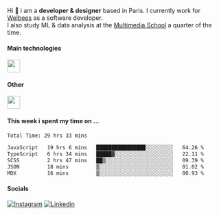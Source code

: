 Hi :wave: i am a **developer & designer** based in Paris. I currently work for [Welbees](https://www.welbees.com) as a software developer.<br /> I also study ML & data analysis at the [Multimedia School](https://www.ecole-multimedia.com/) a quarter of the time.

#### Main technologies
<img height="30" src="https://skillicons.dev/icons?i=js,ts,react,nextjs,threejs,nodejs,nestjs,laravel,mysql,git,docker" />

#### Other
<img height="30" src="https://skillicons.dev/icons?i=figma,ps,ai,ae,pr,blender,unreal,ableton" />

#### This week i spent my time on ...
<!--START_SECTION:waka-->

```txt
Total Time: 29 hrs 33 mins

JavaScript   19 hrs 6 mins   ████████████████░░░░░░░░░   64.26 %
TypeScript   6 hrs 34 mins   █████▓░░░░░░░░░░░░░░░░░░░   22.11 %
SCSS         2 hrs 47 mins   ██▒░░░░░░░░░░░░░░░░░░░░░░   09.39 %
JSON         18 mins         ▒░░░░░░░░░░░░░░░░░░░░░░░░   01.02 %
MDX          16 mins         ▒░░░░░░░░░░░░░░░░░░░░░░░░   00.93 %
```

<!--END_SECTION:waka-->

#### Socials

<a href="https://www.instagram.com/maximelbv/" target="_blank">![Instagram](https://img.shields.io/badge/Instagram-E4405F?style=for-the-badge&logo=instagram&logoColor=white)</a>
<a href="https://www.linkedin.com/in/maxime-lefebvre-85b545199" target="_blank">![Linkedin](https://img.shields.io/badge/LinkedIn-0077B5?style=for-the-badge&logo=linkedin&logoColor=white)</a>
